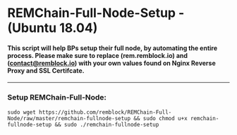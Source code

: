 # REMChain-Full-Node-Setup - (Ubuntu 18.04)

#### This script will help BPs setup their full node, by automating the entire process. Please make sure to replace (rem.remblock.io) and (contact@remblock.io) with your own values found on Nginx Reverse Proxy and SSL Certifcate.

***

### Setup REMChain-Full-Node:

```
sudo wget https://github.com/remblock/REMChain-Full-Node/raw/master/remchain-fullnode-setup && sudo chmod u+x remchain-fullnode-setup && sudo ./remchain-fullnode-setup
```

